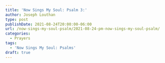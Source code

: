 ```yaml
---
title: 'Now Sings My Soul: Psalm 3:'
author: Joseph Louthan
type: post
publishDate: 2021-08-24T20:00:00-06:00
url: /now-sings-my-soul-psalm/2021-08-24-pm-now-sings-my-soul-psalm/
categories:
  - Prayers
tags:
  - 'Now Sings My Soul: Psalms'
draft: true
---
```

<div style="font-variant: small-caps;">

</div>
    
